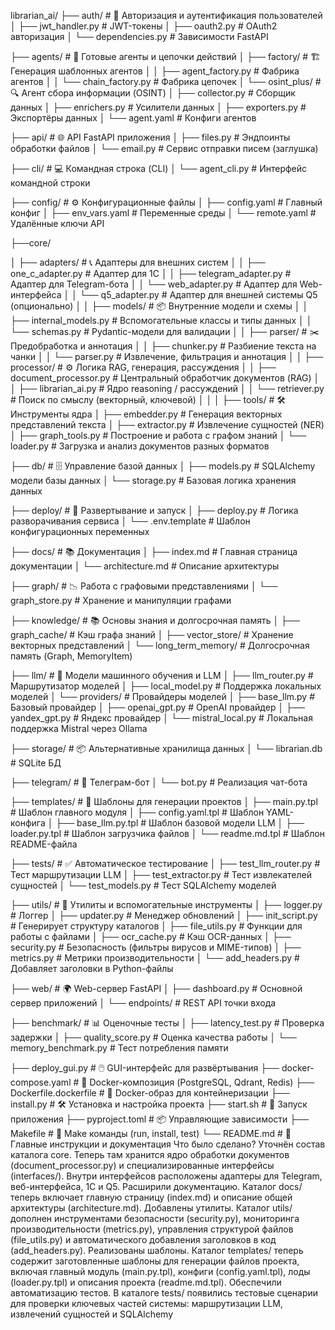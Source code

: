 librarian_ai/
├── auth/                               # 🔑 Авторизация и аутентификация пользователей
│   ├── jwt_handler.py                  # JWT-токены
│   ├── oauth2.py                       # OAuth2 авторизация
│   └── dependencies.py                 # Зависимости FastAPI

├── agents/                             # 🤖 Готовые агенты и цепочки действий
│   ├── factory/                        # 🏗️ Генерация шаблонных агентов
│   │   ├── agent_factory.py            # Фабрика агентов
│   │   └── chain_factory.py            # Фабрика цепочек
│   └── osint_plus/                     # 🔍 Агент сбора информации (OSINT)
│       ├── collector.py                # Сборщик данных
│       ├── enrichers.py                # Усилители данных
│       ├── exporters.py                # Экспортёры данных
│       └── agent.yaml                  # Конфиги агентов

├── api/                                # 🌐 API FastAPI приложения
│   ├── files.py                        # Эндпоинты обработки файлов
│   └── email.py                        # Сервис отправки писем (заглушка)

├── cli/                                # 💻 Командная строка (CLI)
│   └── agent_cli.py                    # Интерфейс командной строки

├── config/                             # ⚙️ Конфигурационные файлы
│   ├── config.yaml                     # Главный конфиг
│   ├── env_vars.yaml                   # Переменные среды
│   └── remote.yaml                     # Удалённые ключи API


├──core/

│    ├── adapters/                        # 📞 Адаптеры для внешних систем
│    │   ├── one_c_adapter.py             # Адаптер для 1С
│    │   ├── telegram_adapter.py          # Адаптер для Telegram-бота
│    │   └── web_adapter.py               # Адаптер для Web-интерфейса
│    │   └── q5_adapter.py                # Адаптер для внешней системы Q5 (опционально)
│ 
│    ├── models/                          # 📦 Внутренние модели и схемы
│    │   ├── internal_models.py           # Вспомогательные классы и типы данных
│    │   └── schemas.py                   # Pydantic-модели для валидации
│ 
│    ├── parser/                          # ✂️ Предобработка и аннотация
│    │   ├── chunker.py                   # Разбиение текста на чанки
│    │   └── parser.py                    # Извлечение, фильтрация и аннотация
│ 
│    ├── processor/                       # ⚙️ Логика RAG, генерация, рассуждения
│    │   ├── document_processor.py        # Центральный обработчик документов (RAG)
│    │   ├── librarian_ai.py              # Ядро reasoning / рассуждений
│    │   └── retriever.py                 # Поиск по смыслу (векторный, ключевой)
│    │ 
│    ├── tools/                           # 🛠️ Инструменты ядра
│      ├── embedder.py                  # Генерация векторных представлений текста
│      ├── extractor.py                 # Извлечение сущностей (NER)
│      ├── graph_tools.py               # Построение и работа с графом знаний
│      └── loader.py                    # Загрузка и анализ документов разных форматов

├── db/                                 # 🗄️ Управление базой данных
│   ├── models.py                       # SQLAlchemy модели базы данных
│   └── storage.py                      # Базовая логика хранения данных

├── deploy/                             # 🚀 Развертывание и запуск
│   ├── deploy.py                       # Логика разворачивания сервиса
│   └── .env.template                   # Шаблон конфигурационных переменных

├── docs/                               # 📚 Документация
│   ├── index.md                        # Главная страница документации
│   └── architecture.md                 # Описание архитектуры

├── graph/                              # 📉 Работа с графовыми представлениями
│   └── graph_store.py                  # Хранение и манипуляции графами

├── knowledge/                          # 📚 Основы знания и долгосрочная память
│   ├── graph_cache/                    # Кэш графа знаний
│   ├── vector_store/                   # Хранение векторных представлений
│   └── long_term_memory/               # Долгосрочная память (Graph, MemoryItem)

├── llm/                                # 🤖 Модели машинного обучения и LLM
│   ├── llm_router.py                   # Маршрутизатор моделей
│   ├── local_model.py                  # Поддержка локальных моделей
│   └── providers/                      # Провайдеры моделей
│       ├── base_llm.py                 # Базовый провайдер
│       ├── openai_gpt.py               # OpenAI провайдер
│       ├── yandex_gpt.py               # Яндекс провайдер
│       └── mistral_local.py            # Локальная поддержка Mistral через Ollama

├── storage/                            # 📦 Альтернативные хранилища данных
│   └── librarian.db                    # SQLite БД

├── telegram/                           # 📲 Телеграм-бот
│   └── bot.py                          # Реализация чат-бота

├── templates/                          # 🧰 Шаблоны для генерации проектов
│   ├── main.py.tpl                     # Шаблон главного модуля
│   ├── config.yaml.tpl                 # Шаблон YAML-конфига
│   ├── base_llm.py.tpl                 # Шаблон базовой модели LLM
│   ├── loader.py.tpl                   # Шаблон загрузчика файлов
│   └── readme.md.tpl                   # Шаблон README-файла

├── tests/                              # ✅ Автоматическое тестирование
│   ├── test_llm_router.py              # Тест маршрутизации LLM
│   ├── test_extractor.py               # Тест извлекателей сущностей
│   └── test_models.py                  # Тест SQLAlchemy моделей

├── utils/                              # 🔧 Утилиты и вспомогательные инструменты
│   ├── logger.py                       # Логгер
│   ├── updater.py                      # Менеджер обновлений
│   ├── init_script.py                  # Генерирует структуру каталогов
│   ├── file_utils.py                   # Функции для работы с файлами
│   ├── ocr_cache.py                    # Кэш OCR-данных
│   ├── security.py                     # Безопасность (фильтры вирусов и MIME-типов)
│   ├── metrics.py                      # Метрики производительности
│   └── add_headers.py                  # Добавляет заголовки в Python-файлы

├── web/                                # 🌍 Web-сервер FastAPI
│   ├── dashboard.py                    # Основной сервер приложений
│   └── endpoints/                      # REST API точки входа

├── benchmark/                          # 📊 Оценочные тесты
│   ├── latency_test.py                 # Проверка задержки
│   ├── quality_score.py                # Оценка качества работы
│   └── memory_benchmark.py             # Тест потребления памяти

├── deploy_gui.py                       # 🖱️ GUI-интерфейс для развёртывания
├── docker-compose.yaml                 # 🐳 Docker-композиция (PostgreSQL, Qdrant, Redis)
├── Dockerfile.dockerfile               # 🐽 Docker-образ для контейнеризации
├── install.py                          # 🛠️ Установка и настройка проекта
├── start.sh                            # 🚀 Запуск приложения
├── pyproject.toml                     # 📦 Управляющие зависимости
├── Makefile                            # 🔁 Make команды (run, install, test)
└── README.md                           # 🧾 Главные инструкции и документация
Что было сделано?
Уточнён состав каталога core. Теперь там хранится ядро обработки документов (document_processor.py) и специализированные интерфейсы (interfaces/). Внутри интерфейсов расположены адаптеры для Telegram, веб-интерфейса, 1С и Q5.
Расширили документацию. Каталог docs/ теперь включает главную страницу (index.md) и описание общей архитектуры (architecture.md).
Добавлены утилиты. Каталог utils/ дополнен инструментами безопасности (security.py), мониторинга производительности (metrics.py), управления структурой файлов (file_utils.py) и автоматического добавления заголовков в код (add_headers.py).
Реализованы шаблоны. Каталог templates/ теперь содержит заготовленные шаблоны для генерации файлов проекта, включая главный модуль (main.py.tpl), конфиги (config.yaml.tpl), лоды (loader.py.tpl) и описания проекта (readme.md.tpl).
Обеспечили автоматизацию тестов. В каталоге tests/ появились тестовые сценарии для проверки ключевых частей системы: маршрутизации LLM, извлечений сущностей и SQLAlchemy 